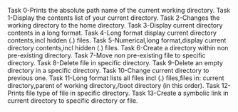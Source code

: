 Task 0-Prints the absolute path name of the current working directory.
Task 1-Display the contents list of your current directory.
Task 2-Changes the working directory to the home directory.
Task 3-Display current directory contents in a long format.
Task 4-Long format display current directory contents,incl hidden (.) files.
Task 5-Numerical,long format,display current directory contents,incl hidden (.) files.
Task 6-Create a directory within non pre-existing directory.
Task 7-Move non pre-existing file to specific directory.
Task 8-Delete file in specific directory.
Task 9-Delete an empty directory in a specific directory.
Task 10-Change current directory to previous one.
Task 11-Long format lists all files incl (.) files,files in: current directory,parent of working directory,/boot directory (in this order).
Task 12-Prints file type of file in specific directory.
Task 13-Create a symbolic link in current directory to specific directory or file.
